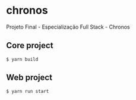 # chronos
Projeto Final - Especialização Full Stack - Chronos

## Core project

    $ yarn build


## Web project

    $ yarn run start
